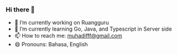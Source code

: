 ### Hi there 👋
- 🔭 I’m currently working on Ruangguru
- 🌱 I’m currently learning Go, Java, and Typescript in Server side
- 📫 How to reach me: muhadifff@gmail.com
- 😄 Pronouns: Bahasa, English
